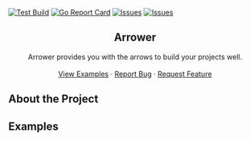 [![Test Build][github-action-shield]][github-action-url]
[![Go Report Card][reportcard-shield]][reportcard-url]
[![Issues][issues-shield]][issues-url]
[![Issues][stars-shield]][stars-url]

<p align="center">
  <h2 align="center">Arrower</h2>

  <p align="center">
    Arrower provides you with the arrows to build your projects well.
    <br />
    <br />
    <a href="https://github.com/go-arrower/arrower#examples">View Examples</a>
    ·
    <a href="https://github.com/go-arrower/arrower/issues">Report Bug</a>
    ·
    <a href="https://github.com/go-arrower/arrower/issues">Request Feature</a>
  </p>
</p>




## About the Project

## Examples




<!-- MARKDOWN LINKS & IMAGES -->
[github-action-shield]: https://github.com/go-arrower/arrower/actions/workflows/test.yml/badge.svg
[github-action-url]: https://github.com/go-arrower/arrower/actions
[reportcard-shield]: https://goreportcard.com/badge/github.com/go-arrower/arrower
[reportcard-url]: https://goreportcard.com/report/github.com/go-arrower/arrower
[issues-shield]: https://img.shields.io/github/issues/go-arrower/arrower?style=flat-square&logo=appveyor
[issues-url]: https://github.com/go-arrower/arrower/issues
[stars-shield]: https://img.shields.io/github/stars/go-arrower/arrower?style=flat-square&logo=appveyor
[stars-url]: https://github.com/go-arrower/arrower/stargazers
